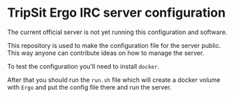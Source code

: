 # TripSit Ergo IRC server configuration

The current official server is not yet running this configuration and software.

This repository is used to make the configuration file for the server public.
This way anyone can contribute ideas on how to manage the server.

To test the configuration you'll need to install `docker`.

After that you should run the `run.sh` file which will create a docker volume
with `Ergo` and put the config file there and run the server.
